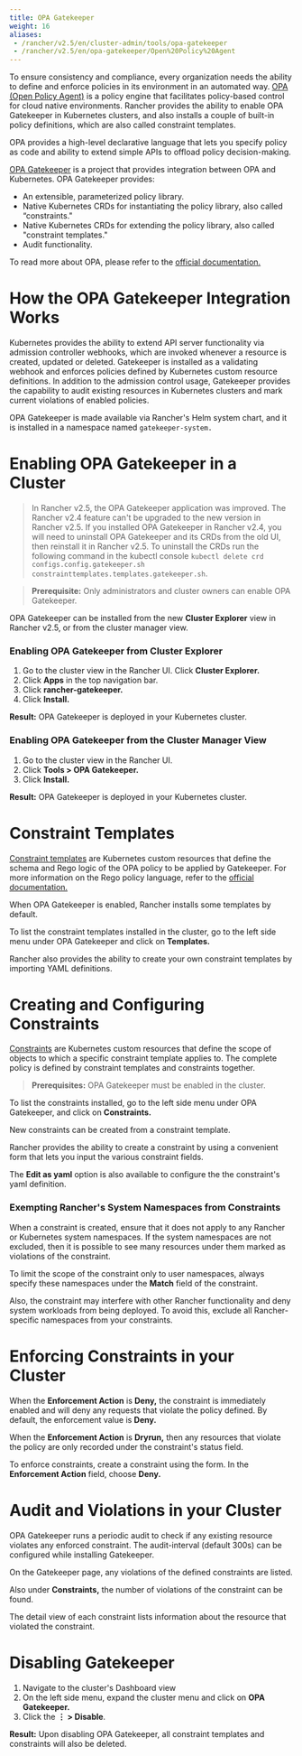 ```yaml
---
title: OPA Gatekeeper
weight: 16
aliases:
 - /rancher/v2.5/en/cluster-admin/tools/opa-gatekeeper
 - /rancher/v2.5/en/opa-gatekeeper/Open%20Policy%20Agent
---
```


To ensure consistency and compliance, every organization needs the ability to define and enforce policies in its environment in an automated way. [OPA (Open Policy Agent)](https://www.openpolicyagent.org/) is a policy engine that facilitates policy-based control for cloud native environments. Rancher provides the ability to enable OPA Gatekeeper in Kubernetes clusters, and also installs a couple of built-in policy definitions, which are also called constraint templates. 

OPA provides a high-level declarative language that lets you specify policy as code and ability to extend simple APIs to offload policy decision-making.

[OPA Gatekeeper](https://github.com/open-policy-agent/gatekeeper) is a project that provides integration between OPA and Kubernetes. OPA Gatekeeper provides:

- An extensible, parameterized policy library.
- Native Kubernetes CRDs for instantiating the policy library, also called “constraints."
- Native Kubernetes CRDs for extending the policy library, also called "constraint templates."
- Audit functionality.

To read more about OPA, please refer to the [official documentation.](https://www.openpolicyagent.org/docs/latest/)

# How the OPA Gatekeeper Integration Works

Kubernetes provides the ability to extend API server functionality via admission controller webhooks, which are invoked whenever a resource is created, updated or deleted. Gatekeeper is installed as a validating webhook and enforces policies defined by Kubernetes custom resource definitions. In addition to the admission control usage, Gatekeeper provides the capability to audit existing resources in Kubernetes clusters and mark current violations of enabled policies.

OPA Gatekeeper is made available via Rancher's Helm system chart, and it is installed in a namespace named `gatekeeper-system.`

# Enabling OPA Gatekeeper in a Cluster

> In Rancher v2.5, the OPA Gatekeeper application was improved. The Rancher v2.4 feature can't be upgraded to the new version in Rancher v2.5. If you installed OPA Gatekeeper in Rancher v2.4, you will need to uninstall OPA Gatekeeper and its CRDs from the old UI, then reinstall it in Rancher v2.5. To uninstall the CRDs run the following command in the kubectl console `kubectl delete crd configs.config.gatekeeper.sh constrainttemplates.templates.gatekeeper.sh`.

> **Prerequisite:** Only administrators and cluster owners can enable OPA Gatekeeper.

OPA Gatekeeper can be installed from the new **Cluster Explorer** view in Rancher v2.5, or from the cluster manager view.

### Enabling OPA Gatekeeper from Cluster Explorer

1. Go to the cluster view in the Rancher UI. Click **Cluster Explorer.**
1. Click **Apps** in the top navigation bar.
1. Click **rancher-gatekeeper.**
1. Click **Install.**

**Result:** OPA Gatekeeper is deployed in your Kubernetes cluster.

### Enabling OPA Gatekeeper from the Cluster Manager View

1. Go to the cluster view in the Rancher UI.
1. Click **Tools > OPA Gatekeeper.**
1. Click **Install.**

**Result:** OPA Gatekeeper is deployed in your Kubernetes cluster.


# Constraint Templates

[Constraint templates](https://github.com/open-policy-agent/gatekeeper#constraint-templates) are Kubernetes custom resources that define the schema and Rego logic of the OPA policy to be applied by Gatekeeper. For more information on the Rego policy language, refer to the [official documentation.](https://www.openpolicyagent.org/docs/latest/policy-language/)

When OPA Gatekeeper is enabled, Rancher installs some templates by default.

To list the constraint templates installed in the cluster, go to the left side menu under OPA Gatekeeper and click on **Templates.**

Rancher also provides the ability to create your own constraint templates by importing YAML definitions.
   
# Creating and Configuring Constraints

[Constraints](https://github.com/open-policy-agent/gatekeeper#constraints) are Kubernetes custom resources that define the scope of objects to which a specific constraint template applies to. The complete policy is defined by constraint templates and constraints together.

> **Prerequisites:** OPA Gatekeeper must be enabled in the cluster.

To list the constraints installed, go to the left side menu under OPA Gatekeeper, and click on **Constraints.**

New constraints can be created from a constraint template.

Rancher provides the ability to create a constraint by using a convenient form that lets you input the various constraint fields.

The **Edit as yaml** option is also available to configure the the constraint's yaml definition.

### Exempting Rancher's System Namespaces from Constraints

When a constraint is created, ensure that it does not apply to any Rancher or Kubernetes system namespaces. If the system namespaces are not excluded, then it is possible to see many resources under them marked as violations of the constraint.

To limit the scope of the constraint only to user namespaces, always specify these namespaces under the **Match** field of the constraint.

Also, the constraint may interfere with other Rancher functionality and deny system workloads from being deployed. To avoid this, exclude all Rancher-specific namespaces from your constraints.
   
# Enforcing Constraints in your Cluster

When the **Enforcement Action** is **Deny,** the constraint is immediately enabled and will deny any requests that violate the policy defined. By default, the enforcement value is **Deny.**

When the **Enforcement Action** is **Dryrun,** then any resources that violate the policy are only recorded under the constraint's status field.

To enforce constraints, create a constraint using the form. In the **Enforcement Action** field, choose **Deny.** 

# Audit and Violations in your Cluster

OPA Gatekeeper runs a periodic audit to check if any existing resource violates any enforced constraint. The audit-interval (default 300s) can be configured while installing Gatekeeper.

On the Gatekeeper page, any violations of the defined constraints are listed.

Also under **Constraints,** the number of violations of the constraint can be found.

The detail view of each constraint lists information about the resource that violated the constraint.

# Disabling Gatekeeper

1. Navigate to the cluster's Dashboard view
1. On the left side menu, expand the cluster menu and click on **OPA Gatekeeper.**
1. Click the **&#8942; > Disable**.

**Result:** Upon disabling OPA Gatekeeper, all constraint templates and constraints will also be deleted.


